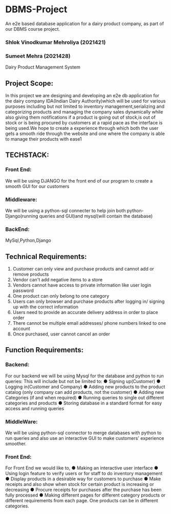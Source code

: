 # DBMS-Project
An e2e based database application for a dairy product company, as part of our DBMS course project.

### Shlok Vinodkumar Mehroliya (2021421) 
### Sumeet Mehra (2021428)

Dairy Product Management System

## Project Scope:
In this project we are designing and developing an e2e db application for
the dairy company IDA(Indian Dairy Authority)which will be used for various
purposes including but not limited to inventory management,serializing and
categorizing products and managing the company sales dynamically while
also giving them notifications if a product is going out of stock,is out of
stock or is being procured by customers at a rapid pace as the interface is
being used.We hope to create a experience through which both the user
gets a smooth ride through the website and one where the company is able
to manage their products with ease1

## TECHSTACK:
### Front End:
We will be using DJANGO for the front end of our program to create a
smooth GUI for our customers

### Middleware:
We will be using a python-sql connecter to help join both
python-Django(running queries and GUI)and mysql(will contain the
database)

### BackEnd:
MySql,Python,Django

## Technical Requirements:

1. Customer can only view and purchase products and cannot add or
remove products
2. Vendor can't add negative items to a store
3. Vendors cannot have access to private information like user login
password
4. One product can only belong to one category
5. Users can only browser and purchase products after logging in/
signing up with the correct information
6. Users need to provide an accurate delivery address in order to place
order
7. There cannot be multiple email addresses/ phone numbers linked to
one account
8. Once purchased, user cannot cancel an order

## Function Requirements:

### Backend:
For our backend we will be using Mysql for the database and python to run
queries:
This will include but not be limited to:
● Signing up(Customer)
● Logging in(Customer and Company)
● Adding new products to the product catalog (only company can add
products, not the customer)
● Adding new Categories (if and when required)
● Running queries to single out different categories and products
● Storing database in a standard format for easy access and running
queries

### MiddleWare:
We will be using python-sql connector to merge databases with python to
run queries and also use an interactive GUI to make customers' experience
smoother.

### Front End:
For Front End we would like to,
● Making an interactive user interface
● Using login feature to verify users or for staff to do inventory
management
● Display products in a desirable way for customers to purchase
● Make receipts and also show when stock for certain product is
increasing or decreasing
● Procure receipts for purchases after the purchase has been fully
processed
● Making different pages for different category products or different
requirements from each page. One products can be in different
categories.
